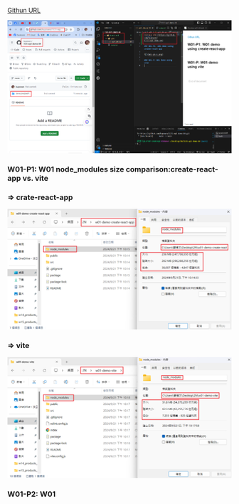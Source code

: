 [Githun URL](https://github.com/kupowen/1131-wp1-demo-84)

![](w01-p0.png)

### W01-P1: W01 node_modules size comparison:create-react-app vs. vite

### => crate-react-app

![](w01-p1-1.png)

### => vite

![](w01-p1-2.png)

### W01-P2: W01 

